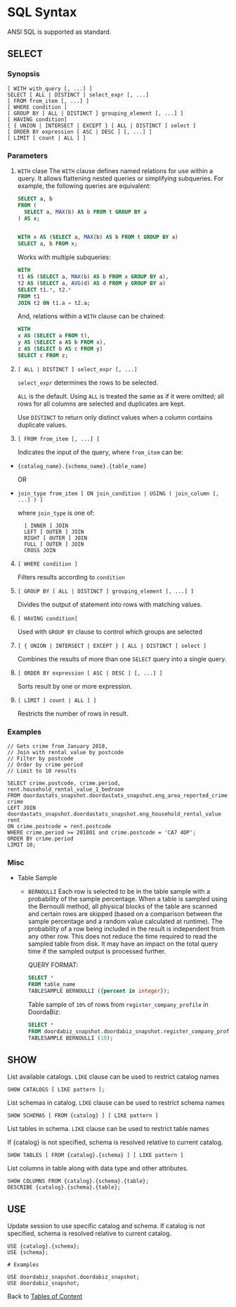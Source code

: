 # SQL Syntax 
ANSI SQL is supported as standard.

## SELECT

### Synopsis

    [ WITH with_query [, ...] ]
    SELECT [ ALL | DISTINCT ] select_expr [, ...]
    [ FROM from_item [, ...] ]
    [ WHERE condition ]
    [ GROUP BY [ ALL | DISTINCT ] grouping_element [, ...] ]
    [ HAVING condition]
    [ { UNION | INTERSECT | EXCEPT } [ ALL | DISTINCT ] select ]
    [ ORDER BY expression [ ASC | DESC ] [, ...] ]
    [ LIMIT [ count | ALL ] ]

### Parameters

1) `WITH` clase
    The `WITH` clause defines named relations for use within a query.
    It allows flattening nested queries or simplifying subqueries.
    For example, the following queries are equivalent:

    ```sql
    SELECT a, b
    FROM (
      SELECT a, MAX(b) AS b FROM t GROUP BY a
    ) AS x;


    WITH x AS (SELECT a, MAX(b) AS b FROM t GROUP BY a)
    SELECT a, b FROM x;
    ```

    Works with multiple subqueries:

    ```sql
    WITH
    t1 AS (SELECT a, MAX(b) AS b FROM x GROUP BY a),
    t2 AS (SELECT a, AVG(d) AS d FROM y GROUP BY a)
    SELECT t1.*, t2.*
    FROM t1
    JOIN t2 ON t1.a = t2.a;
    ```

    And, relations within a `WITH` clause can be chained:

    ```sql
    WITH
    x AS (SELECT a FROM t),
    y AS (SELECT a AS b FROM x),
    z AS (SELECT b AS c FROM y)
    SELECT c FROM z;
    ```



2) `[ ALL | DISTINCT ] select_expr [, ...]`

    `select_expr` determines the rows to be selected.

    `ALL` is the default. Using `ALL` is treated the same as if it were omitted; all rows for all columns are selected and duplicates are kept.

    Use `DISTINCT` to return only distinct values when a column contains duplicate values.

3) `[ FROM from_item [, ...] ]`

    Indicates the input of the query, where `from_item` can be:

- `{catalog_name}.{schema_name}.{table_name}`

    OR

- `join_type from_item [ ON join_condition | USING ( join_column [, ...] ) ]`

    where `join_type` is one of:

        [ INNER ] JOIN
        LEFT [ OUTER ] JOIN
        RIGHT [ OUTER ] JOIN
        FULL [ OUTER ] JOIN
        CROSS JOIN

4) `[ WHERE condition ]`

    Filters results according to `condition`

5) `[ GROUP BY [ ALL | DISTINCT ] grouping_element [, ...] ]`

    Divides the output of statement into rows with matching values.

6) `[ HAVING condition]`

    Used with `GROUP BY` clause to control which groups are selected

7) `[ { UNION | INTERSECT | EXCEPT } [ ALL | DISTINCT ] select ]`

    Combines the results of more than one `SELECT` query into a single query.

8) `[ ORDER BY expression [ ASC | DESC ] [, ...] ]`

    Sorts result by one or more expression.

9) `[ LIMIT [ count | ALL ] ]`

    Restricts the number of rows in result.

### Examples

    // Gets crime from January 2018, 
    // Join with rental value by postcode
    // Filter by postcode 
    // Order by crime period
    // Limit to 10 results
    
    SELECT crime.postcode, crime.period, rent.household_rental_value_1_bedroom
    FROM doordastats_snapshot.doordastats_snapshot.eng_area_reported_crime crime
    LEFT JOIN doordastats_snapshot.doordastats_snapshot.eng_household_rental_value rent
    ON crime.postcode = rent.postcode
    WHERE crime.period >= 201801 and crime.postcode = 'CA7 4DP';
    ORDER BY crime.period
    LIMIT 10;

### Misc

- Table Sample
    - `BERNOULLI`
        Each row is selected to be in the table sample with a probability of
        the sample percentage. When a table is sampled using the Bernoulli method,
        all physical blocks of the table are scanned and certain rows are skipped
        (based on a comparison between the sample percentage and a random value
        calculated at runtime).
        The probability of a row being included in the result is independent from
        any other row. This does not reduce the time required to read the sampled
        table from disk. It may have an impact on the total query time if the sampled
        output is processed further.

        QUERY FORMAT:
        ```sql
        SELECT *
        FROM table_name
        TABLESAMPLE BERNOULLI ({percent in integer});
        ```

        Table sample of `10%` of rows from `register_company_profile` in DoordaBiz:
        ```sql
        SELECT *
        FROM doordabiz_snapshot.doordabiz_snapshot.register_company_profile
        TABLESAMPLE BERNOULLI (10);
        ```


## SHOW

List available catalogs. `LIKE` clause can be used to restrict catalog names

    SHOW CATALOGS [ LIKE pattern ];

List schemas in catalog. `LIKE` clause can be used to restrict schema names

    SHOW SCHEMAS [ FROM {catalog} ] [ LIKE pattern ]

List tables in schema. `LIKE` clause can be used to restrict table names 

If {catalog} is not specified, schema is resolved relative to current catalog.

    SHOW TABLES [ FROM {catalog}.{schema} ] [ LIKE pattern ]

List columns in table along with data type and other attributes.

    SHOW COLUMNS FROM {catalog}.{schema}.{table};
    DESCRIBE {catalog}.{schema}.{table};


## USE

Update session to use specific catalog and schema. If catalog is not specified, schema is resolved relative to current catalog.

    USE {catalog}.{schema};
    USE {schema};
    
    # Examples
    
    USE doordabiz_snapshot.doordabiz_snapshot;
    USE doordabiz_snapshot;



Back to [Tables of Content](../README.md#getting-started-guide-to-host)